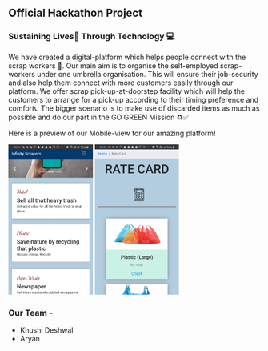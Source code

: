 ## Official Hackathon Project


### Sustaining Lives🌲 Through Technology 💻

We have created a digital-platform which helps people connect with the scrap workers 🔗. Our main aim is to organise the self-employed scrap-workers under one umbrella organisation. This will ensure their job-security and also help them connect with more customers easily through our platform. We offer scrap pick-up-at-doorstep facility which will help the customers to arrange for a pick-up according to their timing preference and comfort📞. The bigger scenario is to make use of discarded items as much as possible and do our part in the GO GREEN Mission ♻✅


Here is a preview of our Mobile-view for our amazing platform!

<img src="imgs/1.jpeg" height="300px">             <img src="imgs/4.jpeg" height="300px">          


### Our Team -
- Khushi Deshwal
- Aryan
